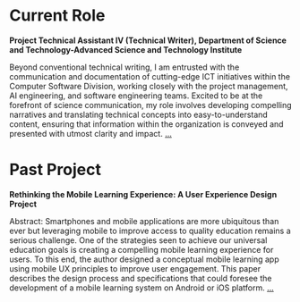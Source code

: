 <!---
- 👋 Hi, I’m @kurtvalcorza
- 👀 I’m interested in data analytics, user experience design, multimedia studies, ICT for education
- 🌱 I’m currently learning data analytics, programming with python, and SQL for data science.
- 💞️ I’m looking to collaborate on ...
- 📫 How to reach me ...

kurtvalcorza/kurtvalcorza is a ✨ special ✨ repository because its `README.md` (this file) appears on your GitHub profile.
You can click the Preview link to take a look at your changes.
--->

# Current Role
**Project Technical Assistant IV (Technical Writer), Department of Science and Technology-Advanced Science and Technology Institute**

Beyond conventional technical writing, I am entrusted with the communication and documentation of cutting-edge ICT initiatives within the Computer Software Division, working closely with the project management, AI engineering, and software engineering teams. Excited to be at the forefront of science communication, my role involves developing compelling narratives and translating technical concepts into easy-to-understand content, ensuring that information within the organization is conveyed and presented with utmost clarity and impact. [...](https://asti.dost.gov.ph/author/kurt-valcorza)

# Past Project
**Rethinking the Mobile Learning Experience: A User Experience Design Project**

Abstract: Smartphones and mobile applications are more ubiquitous than ever but leveraging mobile to improve access to quality education remains a serious challenge. One of the strategies seen to achieve our universal education goals is creating a compelling mobile learning experience for users. To this end, the author designed a conceptual mobile learning app using mobile UX principles to improve user engagement. This paper describes the design process and specifications that could foresee the development of a mobile learning system on Android or iOS platform. [...](https://drive.google.com/file/d/0BxvZ58uMG1BIUFhHSUdlMFZ3QWM/preview?resourcekey=0-MLfjF_WQmmMuKhn_WBlWxA)
